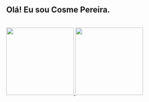 
## Olá! Eu sou Cosme Pereira.
<div style="display: inline_block"><br>
<div>
<a href="Cosme1984">
<img height="180em" src="https://github-readme-stats.vercel.app/api/top-langs/?username=Cosme1984&layout=compact&langs_count=7&theme=dracula"/>
<img height="180em" src="https://github-readme-stats.vercel.app/api?username=Cosme1984&show_icons=true&theme=dracula&include_all_commits=true&count_private=true"/>
</div>

